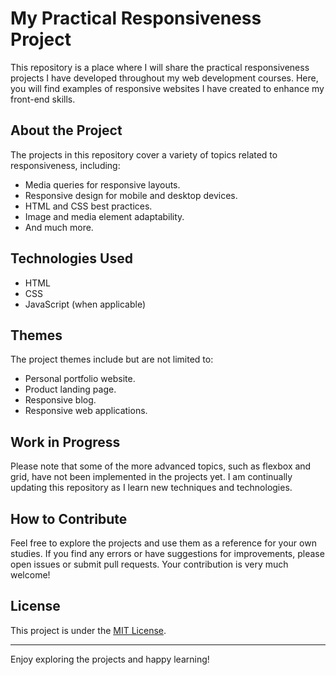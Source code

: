 # My Practical Responsiveness Project

This repository is a place where I will share the practical responsiveness projects I have developed throughout my web development courses. Here, you will find examples of responsive websites I have created to enhance my front-end skills.

## About the Project

The projects in this repository cover a variety of topics related to responsiveness, including:

- Media queries for responsive layouts.
- Responsive design for mobile and desktop devices.
- HTML and CSS best practices.
- Image and media element adaptability.
- And much more.

## Technologies Used

- HTML
- CSS
- JavaScript (when applicable)

## Themes

The project themes include but are not limited to:

- Personal portfolio website.
- Product landing page.
- Responsive blog.
- Responsive web applications.

## Work in Progress

Please note that some of the more advanced topics, such as flexbox and grid, have not been implemented in the projects yet. I am continually updating this repository as I learn new techniques and technologies.

## How to Contribute

Feel free to explore the projects and use them as a reference for your own studies. If you find any errors or have suggestions for improvements, please open issues or submit pull requests. Your contribution is very much welcome!

## License

This project is under the [MIT License](LICENSE).

---

Enjoy exploring the projects and happy learning!

